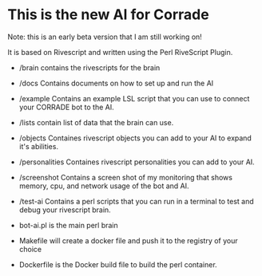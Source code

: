 # This is the new AI for Corrade 
Note: this is an early beta version that I am still working on!


It is based on Rivescript and written using the Perl RiveScript Plugin.

* /brain contains the rivescripts for the brain
* /docs Contains documents on how to set up and run the AI
* /example Contains an example LSL script that you can use to connect your CORRADE bot to the AI.
* /lists contain list of data that the brain can use.
* /objects Containes rivescript objects you can add to your AI to expand it's abilities.
* /personalities Containes rivescript personalities you can add to your AI.
* /screenshot Contains a screen shot of my monitoring that shows memory, cpu, and network usage of the bot and AI.
* /test-ai Contains a perl scripts that you can run in a terminal to test and debug your rivescript brain.

* bot-ai.pl is the main perl brain
* Makefile will create a docker file and push it to the registry of your choice
* Dockerfile is the Docker build file to build the perl container.

